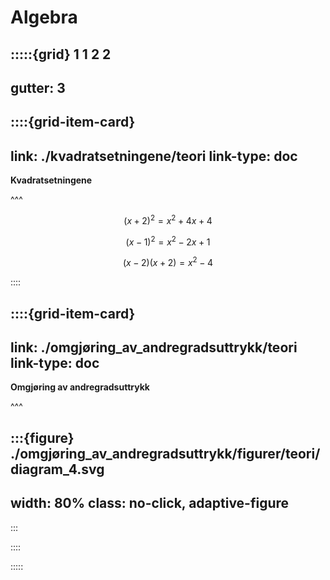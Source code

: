 # Algebra

:::::{grid} 1 1 2 2
---
gutter: 3
---


::::{grid-item-card}
---
link: ./kvadratsetningene/teori
link-type: doc
---
**Kvadratsetningene**

^^^

$$
(x + 2)^2 = x^2 + 4x + 4
$$

$$
(x - 1)^2 = x^2 - 2x + 1
$$

$$
(x - 2)(x + 2) = x^2 - 4
$$

::::

::::{grid-item-card}
---
link: ./omgjøring_av_andregradsuttrykk/teori
link-type: doc
---
**Omgjøring av andregradsuttrykk**

^^^

:::{figure} ./omgjøring_av_andregradsuttrykk/figurer/teori/diagram_4.svg
---
width: 80%
class: no-click, adaptive-figure
---
:::

::::

:::::
